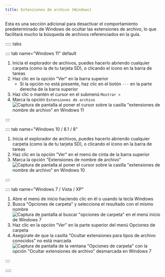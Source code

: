 ```yaml
---
title: Extensiones de archivo (Windows)
---
```


Esta es una sección adicional para desactivar el comportamiento predeterminado de Windows de ocultar las extensiones de archivo, lo que facilitará mucho la búsqueda de archivos referenciados en la guía.

::::: tabs

:::: tab name="Windows 11" default

1. Inicia el explorador de archivos, puedes hacerlo abriendo cualquier carpeta (como la de tu tarjeta SD), o clicando el ícono en la barra de tareas
1. Haz clic en la opción "Ver" en la barra superior
   - Si la opción no está presente, haz clic en el botón `···` en la parte derecha de la barra superior
1. Haz clic o mantén el cursor en el submenú `Mostrar >`
1. Marca la opción `Extensiones de archivo` ![Captura de pantalla al poner el cursor sobre la casilla "extensiones de nombre de archivo" en Windows 11](/assets/images/windows-11-file-extensions.png)

::::

:::: tab name="Windows 10 / 8.1 / 8"

1. Inicia el explorador de archivos, puedes hacerlo abriendo cualquier carpeta (como la de tu tarjeta SD), o clicando el ícono en la barra de tareas
1. Haz clic en la opción "Ver" en el menú de cinta de la barra superior
1. Marca la opción "Extensiones de nombre de archivo" ![Captura de pantalla al poner el cursor sobre la casilla "extensiones de nombre de archivo" en Windows 10](/assets/images/windows-10-file-extensions.png)

::::

:::: tab name="Windows 7 / Vista / XP"

1. Abre el menú de inicio haciendo clic en él o usando la tecla Windows
1. Busca "Opciones de carpeta" y selecciona el resultado con el mismo nombre ![Captura de pantalla al buscar "opciones de carpeta" en el menú inicio de Windows 7](/assets/images/windows-7-folder-options-start-menu.png)
1. Haz clic en la opción "Ver" en la parte superior del menú Opciones de carpeta
1. Asegúrate de que la casilla "Ocultar extensiones para tipos de archivo conocidos" no está marcada ![Captura de pantalla de la ventana "Opciones de carpeta" con la opción "Ocultar extensiones de archivo" desmarcada en Windows 7](/assets/images/windows-7-folder-options.png)

::::

:::::
